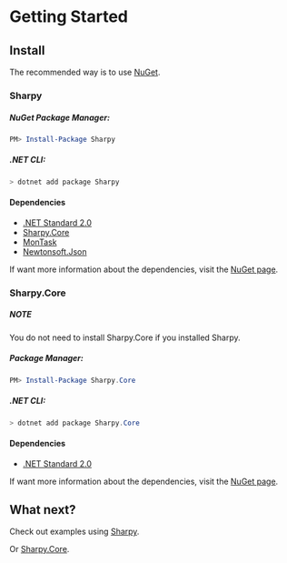 # Getting Started #

## Install ##
The recommended way is to use [NuGet](http://nuget.org).

### Sharpy ###

##### NuGet Package Manager: #####

```powershell
PM> Install-Package Sharpy
```

##### .NET CLI: #####

```powershell
> dotnet add package Sharpy
```

#### Dependencies ####
* [.NET Standard 2.0](http://www.nuget.org/packages/NETStandard.Library)
* [Sharpy.Core](http://www.nuget.org/packages/Sharpy.Core)
* [MonTask](http://www.nuget.org/packages/MonTask)
* [Newtonsoft.Json](http://www.nuget.org/packages/Newtonsoft.Json)

If want more information about the dependencies,
visit the [NuGet page](http://www.nuget.org/packages/Sharpy).


### Sharpy.Core ###

<div class="NOTE">
  <h5>NOTE</h5>
  <p>You do not need to install Sharpy.Core if you installed Sharpy.</p>
</div>

##### Package Manager: #####

```powershell
PM> Install-Package Sharpy.Core
```

##### .NET CLI: #####

```powershell
> dotnet add package Sharpy.Core
```

#### Dependencies ####
* [.NET Standard 2.0](http://www.nuget.org/packages/NETStandard.Library)

If want more information about the dependencies,
visit the [NuGet page](http://www.nuget.org/packages/Sharpy.Core).

## What next? ##
Check out examples using [Sharpy](./sharpy.examples.md).

Or [Sharpy.Core](./sharpy.core.examples.md).

